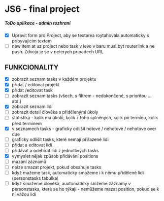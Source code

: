  # JS6 - final project
 ##### ToDo aplikace - admin rozhraní

- [x] Upravit form pro Project, aby se textarea roytahovala automaticky s pribyvajicim textem
- [ ] new item at uz project nebo task v levo v baru musi byt routerlink a ne push. Zdvoju je se v neterych pripadech URL

## FUNKCIONALITY
- [x] zobrazit seznam tasks v každém projektu
- [x] přidat / editovat projekt
- [x] přidat /editovat task
- [ ] zobrazit seznam tasks (všech, s filtrem - nedokončené, s prioritou ... atd.)
- [x] zobrazit seznam lidí
- [ ] zobrazit detail člověka s přidělenými úkoly
- [ ] statistika - kolik má úkolů, kolik z toho splněných, kolik po termínu, kolik před termínem
- [x] v seznamech tasks - graficky odlišit hotové / nehotové / nehotové over due
- [ ] graficky odlišit tasks, které nemají přiřazené lidi
- [ ] přidat a editovat lidi
- [ ] přidávat a odebírat lidi z jednotlivých tasks
- [x] vymyslet nějak způsob přidávání positions
- [ ] mazání záznamů
- [ ] nelze smazat projekt, pokud obsahuje tasks
- [ ] když mažeme task, automaticky smažeme i k němu přidělené lidi (personstasks tabulka)
- [ ] když smažeme člověka, auutomaticky smžeme záznamy v personstasks, které se ho týkají - nemůžeme mazat position, pokud se k ní vážou lidi
